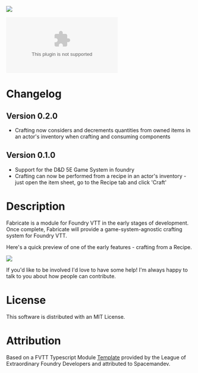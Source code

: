 ![](https://img.shields.io/badge/Foundry-v0.7.9-informational)
<!--- Downloads @ Latest Badge -->
![Latest Release Download Count](https://img.shields.io/github/downloads/misterpotts/fabricate/latest/module.zip)

<!--- Forge Bazaar Install % Badge -->
<!--- replace <your-module-name> with the `name` in your manifest -->
<!--- ![Forge Installs](https://img.shields.io/badge/dynamic/json?label=Forge%20Installs&query=package.installs&suffix=%25&url=https%3A%2F%2Fforge-vtt.com%2Fapi%2Fbazaar%2Fpackage%2Ffabricate&colorB=4aa94a) -->

# Changelog

## Version 0.2.0
- Crafting now considers and decrements quantities from owned items in an actor's inventory when crafting and consuming components

## Version 0.1.0
- Support for the D&D 5E Game System in foundry
- Crafting can now be performed from a recipe in an actor's inventory - just open the item sheet, go to the Recipe tab and click 'Craft'

# Description
Fabricate is a module for Foundry VTT in the early stages of development. Once complete, Fabricate will provide a game-system-agnostic crafting system for Foundry VTT. 

Here's a quick preview of one of the early features - crafting from a Recipe.

![](/screens/fabricate-preview-2.gif)

If you'd like to be involved I'd love to have some help! I'm always happy to talk to you about how people can contribute.

# License
This software is distributed with an MIT License.

# Attribution
Based on a FVTT Typescript Module [Template](https://github.com/League-of-Foundry-Developers/foundry-typescript-template) provided 
by the League of Extraordinary Foundry Developers and attributed to Spacemandev.
